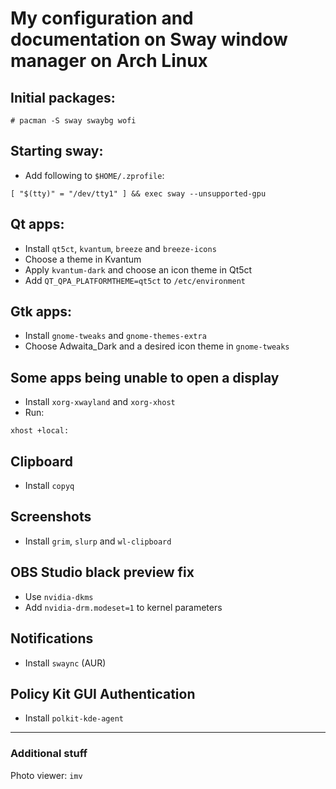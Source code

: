# My configuration and documentation on Sway window manager on Arch Linux

## Initial packages:
```
# pacman -S sway swaybg wofi
```

## Starting sway:
* Add following to ```$HOME/.zprofile```:
```
[ "$(tty)" = "/dev/tty1" ] && exec sway --unsupported-gpu
```

## Qt apps:
* Install ```qt5ct```, ```kvantum```, ```breeze``` and ```breeze-icons```
* Choose a theme in Kvantum
* Apply ```kvantum-dark``` and choose an icon theme in Qt5ct
* Add ```QT_QPA_PLATFORMTHEME=qt5ct``` to ```/etc/environment```

## Gtk apps:
* Install ```gnome-tweaks``` and ```gnome-themes-extra```
* Choose Adwaita_Dark and a desired icon theme in ```gnome-tweaks```

## Some apps being unable to open a display
* Install ```xorg-xwayland``` and ```xorg-xhost```
* Run:
```
xhost +local:
```

## Clipboard
* Install ```copyq```

## Screenshots
* Install ```grim```, ```slurp``` and ```wl-clipboard```

## OBS Studio black preview fix
* Use ```nvidia-dkms```
* Add ```nvidia-drm.modeset=1``` to kernel parameters

## Notifications
* Install ```swaync``` (AUR)

## Policy Kit GUI Authentication
* Install ```polkit-kde-agent```
---
### Additional stuff
Photo viewer: ```imv```

